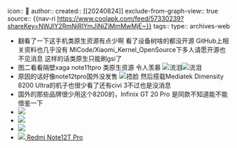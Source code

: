 icon:: 💾
author:: 
created:: [[20240824]]
exclude-from-graph-view:: true
source:: {{nav-ri https://www.coolapk.com/feed/57330239?shareKey=NWJlY2RmNjRlYmJiNjZjMmMwMjE~}}
tags:: 
type:: archives-web

- 翻看了一下这手机类原生资源有点少啊 看了设备树啥的都没开源 GitHub上相关资料也几乎没有 MiCode/Xiaomi\_Kernel\_OpenSource下多人请愿开源也不见消息 这样的话类原生只能刷gsi了
- 图二看看隔壁xaga note11tpro 类原生资源 令人羡慕 ![流泪](http://static.coolapk.com/emoticons/v9/coolapk_emotion_4_liulei.png)![流泪](http://static.coolapk.com/emoticons/v9/coolapk_emotion_4_liulei.png)
- 原因的话好像note12tpro国外没发售 ![捂脸](http://static.coolapk.com/emoticons/v9/coolapk_emotion_33_wulian.png) 然后搭载Mediatek Dimensity 8200 Ultra的机子也很少看了还有civi 3不过也是没消息
- 国外的那些品牌很少用这个8200的，Infinix GT 20 Pro 是同款不知道能不能借鉴一下
- ![](//image.coolapk.com/feed/2024/0708/08/27810867_7ff7b672_7641_6318_794@864x1728.jpeg.m.jpg)
- ![](//image.coolapk.com/feed/2024/0708/08/27810867_02fbd4ef_7641_6325_992@864x1728.jpeg.m.jpg)
- ![](//image.coolapk.com/feed/2024/0708/08/27810867_804477f6_7641_6335_935@864x1728.jpeg.m.jpg)
- [ ![](http://image.coolapk.com/product_logo/2023/0530/15/0_2801_1169_80@800x800.jpg.t.jpg) Redmi Note12T Pro ](/product/3173)